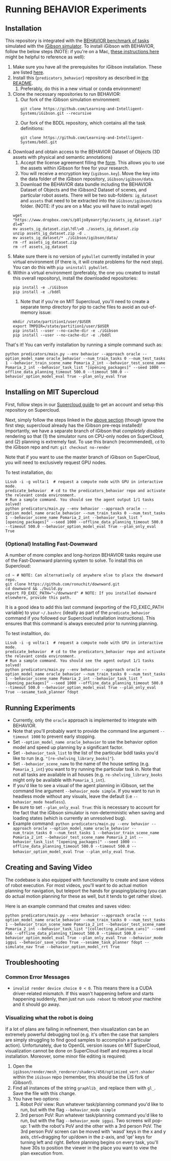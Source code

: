 # Running BEHAVIOR Experiments

## Installation
This repository is integrated with the [BEHAVIOR benchmark of tasks](https://behavior.stanford.edu/benchmark-guide) simulated with the [iGibson simulator](https://github.com/StanfordVL/iGibson). To install iGibson with BEHAVIOR, follow the below steps (NOTE: if you're on a Mac, [these instructions here](https://github.com/Learning-and-Intelligent-Systems/iGibson/blob/master/mac_behavior_installation.md) might be helpful to reference as well):

1. Make sure you have all the prerequisites for iGibson installation. These are listed [here](https://stanfordvl.github.io/iGibson/installation.html#installing-dependencies).
1. Install this (`predicators_behavior`) repository as described in [the README](https://github.com/Learning-and-Intelligent-Systems/predicators_behavior#installation).
    1. Preferably, do this in a new virtual or conda environment!
1. Clone the necessary repositories to run BEHAVIOR:
    1. Our fork of the iGibson simulation environment:
        ```
        git clone https://github.com/Learning-and-Intelligent-Systems/iGibson.git --recursive
        ```
    1. Our fork of the BDDL repository, which contains all the task definitions:
        ```
        git clone https://github.com/Learning-and-Intelligent-Systems/bddl.git
        ```
1. Download and obtain access to the BEHAVIOR Dataset of Objects (3D assets with physical and semantic annotations) 
    1. Accept the license agreement filling the [form](https://forms.gle/GXAacjpnotKkM2An7). This allows you to use the assets within iGibson for free for your research.    
    1. You will receive a encryption key (`igibson.key`). Move the key into the data folder of the iGibson repository, `iGibson/igibson/data`.    
    1. Download the BEHAVIOR data bundle including the BEHAVIOR Dataset of Objects and the iGibson2 Dataset of scenes, and particular robot assets. There will be two sub-folders: `ig_dataset` and `assets` that need to be extracted into the `iGibson/igibson/data` folder. (NOTE: if you are on a Mac you will have to install wget)
    ```
    wget "https://www.dropbox.com/s/p8ljo8yeanrjfgc/assets_ig_dataset.zip?dl=0"
    mv assets_ig_dataset.zip\?dl\=0 ./assets_ig_dataset.zip
    unzip assets_ig_dataset.zip -d .
    mv assets_ig_dataset/* ./iGibson/igibson/data/
    rm -rf assets_ig_dataset.zip
    rm -rf assets_ig_dataset
    ```
1. Make sure there is no version of `pybullet` currently installed in your virtual environment (if there is, it will create problems for the next step). You can do this with `pip uninstall pybullet`.
1. Within a virtual environment (preferably, the one you created to install this overall repository), install the downloaded repositories:
    ```
    pip install -e ./iGibson
    pip install -e ./bddl
    ```
    1. Note that if you're on MIT Supercloud, you'll need to create a separate temp directory for pip to cache files to avoid an out-of-memory issue:
    ```
    mkdir /state/partition1/user/$USER
    export TMPDIR=/state/partition1/user/$USER
    pip install --user --no-cache-dir -e ./iGibson
    pip install --user --no-cache-dir -e ./bddl
    ```

That's it! You can verify installation by running a simple command such as:
```
python predicators/main.py --env behavior --approach oracle --option_model_name oracle_behavior --num_train_tasks 0 --num_test_tasks 1 --behavior_train_scene_name Pomaria_2_int --behavior_test_scene_name Pomaria_2_int --behavior_task_list "[opening_packages]" --seed 1000 --offline_data_planning_timeout 500.0 --timeout 500.0 --behavior_option_model_eval True --plan_only_eval True
```

## Installing on MIT Supercloud
First, follow steps in our [Supercloud guide](supercloud.md) to get an account and setup this repository on Supercloud.

Next, simply follow the steps linked in the [above section](#installation) (though ignore the first step; supercloud already has the iGibson pre-reqs installed)! Importantly, we have a separate branch of iGibson that *completely disables* rendering so that (1) the simulator runs on CPU-only nodes on SuperCloud, and (2) planning is extremely fast. To use this branch (recommended), `cd` to the iGibson repo and run:
`git checkout no-render`

Note that if you want to use the master branch of iGibson on SuperCloud, you will need to exclusively request GPU nodes. 

To test installation, do:
```
LLsub -i -g volta:1  # request a compute node with GPU in interactive mode.
predicate_behavior  # cd to the predicators_behavior repo and activate the relevant conda environment.
# Run a sample command. You should see the agent output 1/1 tasks solved!
python predicators/main.py --env behavior --approach oracle --option_model_name oracle_behavior --num_train_tasks 0 --num_test_tasks 1 --behavior_scene_name Pomaria_2_int --behavior_task_list "[opening_packages]" --seed 1000 --offline_data_planning_timeout 500.0 --timeout 500.0 --behavior_option_model_eval True --plan_only_eval True
```

### (Optional) Installing Fast-Downward
A number of more complex and long-horizon BEHAVIOR tasks require use of the Fast-Downward planning system to solve. To install this on Supercloud:
```
cd ~ # NOTE: Can alternatively cd anywhere else to place the downward repo.
git clone https://github.com/ronuchit/downward.git
cd downward && ./build.py
export FD_EXEC_PATH="~/downward" # NOTE: If you installed downward elsewhere, provide this path.
```
It is a good idea to add this last command (exporting of the FD_EXEC_PATH variable) to your `~/.bashrc` (ideally as part of the `predicate_behavior` command if you followed our Supercloud installation instructions). This ensures that this command is always executed prior to running planning.

To test installtion, do:
```
LLsub -i -g volta:1  # request a compute node with GPU in interactive mode.
predicate_behavior  # cd to the predicators_behavior repo and activate the relevant conda environment.
# Run a sample command. You should see the agent output 1/1 tasks solved!
python predicators/main.py --env behavior --approach oracle --option_model_name oracle_behavior --num_train_tasks 0 --num_test_tasks 1 --behavior_scene_name Pomaria_2_int --behavior_task_list "[opening_packages]" --seed 1000 --offline_data_planning_timeout 500.0 --timeout 500.0 --behavior_option_model_eval True --plan_only_eval True --sesame_task_planner fdopt
```


## Running Experiments
* Currently, only the `oracle` approach is implemented to integrate with BEHAVIOR.
* Note that you'll probably want to provide the command line argument `--timeout 1000` to prevent early stopping.
* Set `--option_model_name oracle_behavior` to use the behavior option model and speed up planning by a significant factor.
* Set `--behavior_task_list` to the list of the particular bddl tasks you'd like to run (e.g. `"[re-shelving_library_books]"`).
* Set `--behavior_scene_name` to the name of the house setting (e.g. `Pomaria_1_int`) you want to try running the particular task in. Note that not all tasks are available in all houses (e.g. `re-shelving_library_books` might only be available with `Pomaria_1_int`).
* If you'd like to see a visual of the agent planning in iGibson, set the command line argument `--behavior_mode simple`. If you want to run in headless mode without any visuals, leave the default (i.e `--behavior_mode headless`).
* Be sure to set `--plan_only_eval True`: this is necessary to account for the fact that the iGibson simulator is non-deterministic when saving and loading states (which is currently an unresolved bug).
* Example command: `python predicators/main.py --env behavior --approach oracle --option_model_name oracle_behavior --num_train_tasks 0 --num_test_tasks 1 --behavior_train_scene_name Pomaria_2_int --behavior_test_scene_name Pomaria_2_int --behavior_task_list "[opening_packages]" --seed 1000 --offline_data_planning_timeout 500.0 --timeout 500.0 --behavior_option_model_eval True --plan_only_eval True`.

## Creating and Saving Video
The codebase is also equipped with functionality to create and save videos of robot execution. For most videos, you'll want to do actual motion planning for navigation, but teleport the hands for grasping/placing (you can do actual motion planning for these as well, but it tends to get rather slow).

Here is an example command that creates and saves video:
```
python predicators/main.py --env behavior --approach oracle --option_model_name oracle_behavior --num_train_tasks 0 --num_test_tasks 1 --behavior_train_scene_name Pomaria_2_int --behavior_test_scene_name Pomaria_2_int --behavior_task_list "[collecting_aluminum_cans]" --seed 456 --offline_data_planning_timeout 500.0 --timeout 500.0 --behavior_option_model_eval True --plan_only_eval True --behavior_mode iggui --behavior_save_video True --sesame_task_planner fdopt --simulate_nav True --behavior_option_model_rrt True
```

## Troubleshooting
### Common Error Messages
- `invalid render device choice 0 < 0`. This means there is a CUDA driver-related mismatch. If this wasn't happening before and starts happening suddenly, then just run `sudo reboot` to reboot your machine and it should go away.

### Visualizing what the robot is doing
If a lot of plans are failing in refinement, then visualization can be an extremely powerful debugging tool (e.g. it's often the case that samplers are simply struggling to find good samples to accomplish a particular action). Unfortunately, due to OpenGL version issues on MIT SuperCloud, visualization cannot be done on SuperCloud itself and requires a local installation. Moreover, some minor file editing is required:
1. Open the `igibson/render/mesh_renderer/shaders/450/optimized_vert.shader` within the `iGibson` repo (remember, this should be the LIS fork of iGibson!).
1. Find all instances of the string `graphlib_` and replace them with `gl_`. Save the file with this change.
1. You have two options:
    1. Robot PoV view: Run whatever task/planning command you'd like to run, but with the flag `--behavior_mode simple`
    1. 3rd person PoV: Run whatever task/planning command you'd like to run, but with the flag `--behavior_mode iggui`. Two screens will pop-up: 1 with the robot's PoV and the other with a 3rd person PoV. The 3rd person PoV screen can be moved with 'wasd' keys in the x and y axis, ctrl+dragging for up/down in the z-axis, and 'qe' keys for turning left and right. Before planning begins on every task, you'll have 30s to position the viewer in the place you want to view the plan execution from.
